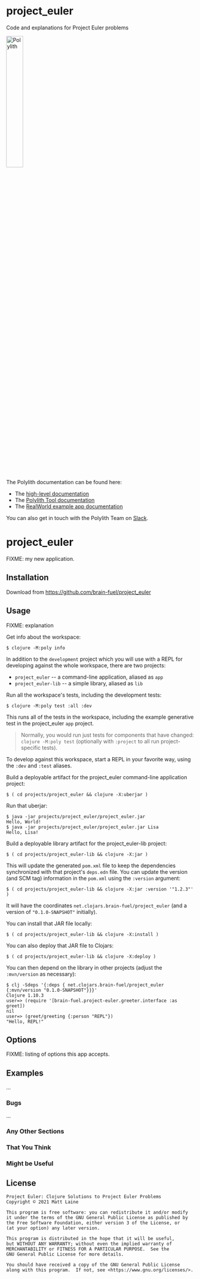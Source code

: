 # project_euler
Code and explanations for Project Euler problems

<img src="https://github.com/polyfy/polylith/blob/master/images/logo.png" width="30%" alt="Polylith" id="logo">

The Polylith documentation can be found here:

- The [high-level documentation](https://polylith.gitbook.io/polylith)
- The [Polylith Tool documentation](https://github.com/polyfy/polylith)
- The [RealWorld example app documentation](https://github.com/furkan3ayraktar/clojure-polylith-realworld-example-app)

You can also get in touch with the Polylith Team on [Slack](https://clojurians.slack.com/archives/C013B7MQHJQ).

# project_euler

FIXME: my new application.

## Installation

Download from https://github.com/brain-fuel/project_euler

## Usage

FIXME: explanation

Get info about the workspace:

    $ clojure -M:poly info

In addition to the `development` project which you will use with a REPL
for developing against the whole workspace, there are two projects:

* `project_euler` -- a command-line application, aliased as `app`
* `project_euler-lib` -- a simple library, aliased as `lib`

Run all the workspace's tests, including the development tests:

    $ clojure -M:poly test :all :dev

This runs all of the tests in the workspace, including the example
generative test in the project_euler `app` project.

> Normally, you would run just tests for components that have changed: `clojure -M:poly test` (optionally with `:project` to all run project-specific tests).

To develop against this workspace, start a REPL in your favorite way, using the `:dev` and `:test` aliases.

Build a deployable artifact for the project_euler command-line application project:

    $ ( cd projects/project_euler && clojure -X:uberjar )

Run that uberjar:

    $ java -jar projects/project_euler/project_euler.jar
    Hello, World!
    $ java -jar projects/project_euler/project_euler.jar Lisa
    Hello, Lisa!

Build a deployable library artifact for the project_euler-lib project:

    $ ( cd projects/project_euler-lib && clojure -X:jar )

This will update the generated `pom.xml` file to keep the dependencies synchronized with
that project's `deps.edn` file. You can update the version (and SCM tag) information in the `pom.xml` using the
`:version` argument:

    $ ( cd projects/project_euler-lib && clojure -X:jar :version '"1.2.3"' )

It will have the coordinates `net.clojars.brain-fuel/project_euler` (and a version of `"0.1.0-SNAPSHOT"` initially).

You can install that JAR file locally:

    $ ( cd projects/project_euler-lib && clojure -X:install )

You can also deploy that JAR file to Clojars:

    $ ( cd projects/project_euler-lib && clojure -X:deploy )

You can then depend on the library in other projects (adjust the `:mvn/version` as necessary):

    $ clj -Sdeps '{:deps { net.clojars.brain-fuel/project_euler {:mvn/version "0.1.0-SNAPSHOT"}}}'
    Clojure 1.10.3
    user=> (require '[brain-fuel.project-euler.greeter.interface :as greet])
    nil
    user=> (greet/greeting {:person "REPL"})
    "Hello, REPL!"


## Options

FIXME: listing of options this app accepts.

## Examples

...

### Bugs

...

### Any Other Sections
### That You Think
### Might be Useful

## License

	Project Euler: Clojure Solutions to Project Euler Problems
    Copyright © 2021 Matt Laine

    This program is free software: you can redistribute it and/or modify
    it under the terms of the GNU General Public License as published by
    the Free Software Foundation, either version 3 of the License, or
    (at your option) any later version.

    This program is distributed in the hope that it will be useful,
    but WITHOUT ANY WARRANTY; without even the implied warranty of
    MERCHANTABILITY or FITNESS FOR A PARTICULAR PURPOSE.  See the
    GNU General Public License for more details.

    You should have received a copy of the GNU General Public License
    along with this program.  If not, see <https://www.gnu.org/licenses/>.

